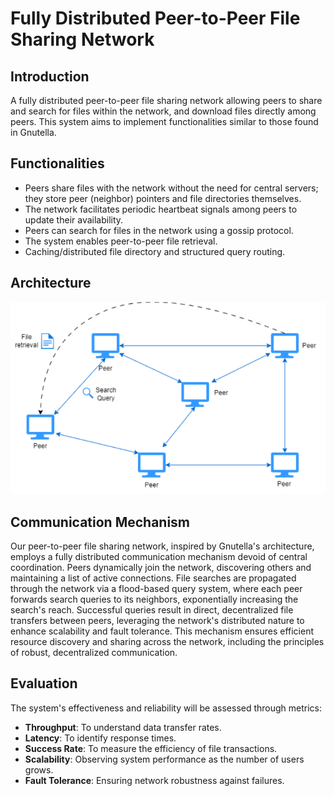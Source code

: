 # Fully Distributed Peer-to-Peer File Sharing Network

## Introduction

A fully distributed peer-to-peer file sharing network allowing peers to share and search for files within the network, and download files directly among peers. This system aims to implement functionalities similar to those found in Gnutella.

## Functionalities

- Peers share files with the network without the need for central servers; they store peer (neighbor) pointers and file directories themselves.
- The network facilitates periodic heartbeat signals among peers to update their availability.
- Peers can search for files in the network using a gossip protocol.
- The system enables peer-to-peer file retrieval.
- Caching/distributed file directory and structured query routing.

## Architecture

![Architecture](data/arch_updated.png)

## Communication Mechanism

Our peer-to-peer file sharing network, inspired by Gnutella's architecture, employs a fully distributed communication mechanism devoid of central coordination. Peers dynamically join the network, discovering others and maintaining a list of active connections. File searches are propagated through the network via a flood-based query system, where each peer forwards search queries to its neighbors, exponentially increasing the search's reach. Successful queries result in direct, decentralized file transfers between peers, leveraging the network's distributed nature to enhance scalability and fault tolerance. This mechanism ensures efficient resource discovery and sharing across the network, including the principles of robust, decentralized communication.


## Evaluation

The system's effectiveness and reliability will be assessed through metrics:

- **Throughput**: To understand data transfer rates.
- **Latency**: To identify response times.
- **Success Rate**: To measure the efficiency of file transactions.
- **Scalability**: Observing system performance as the number of users grows.
- **Fault Tolerance**: Ensuring network robustness against failures.

